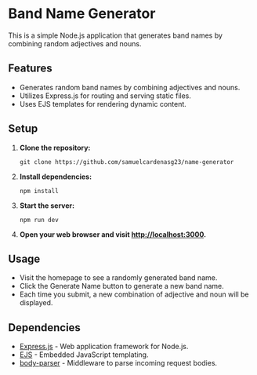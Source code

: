 # Band Name Generator

This is a simple Node.js application that generates band names by combining random adjectives and nouns. 

## Features

- Generates random band names by combining adjectives and nouns.
- Utilizes Express.js for routing and serving static files.
- Uses EJS templates for rendering dynamic content.

## Setup

1. **Clone the repository:**

    ```
    git clone https://github.com/samuelcardenasg23/name-generator
    ```

2. **Install dependencies:**

    ```
    npm install
    ```

3. **Start the server:**

    ```
    npm run dev
    ```

4. **Open your web browser and visit [http://localhost:3000](http://localhost:3000).**

## Usage

- Visit the homepage to see a randomly generated band name.
- Click the Generate Name button to generate a new band name.
- Each time you submit, a new combination of adjective and noun will be displayed.

## Dependencies

- [Express.js](https://expressjs.com/) - Web application framework for Node.js.
- [EJS](https://ejs.co/) - Embedded JavaScript templating.
- [body-parser](https://www.npmjs.com/package/body-parser) - Middleware to parse incoming request bodies.
